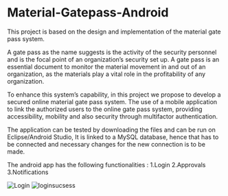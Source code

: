 # Material-Gatepass-Android

This project is based on the design and implementation of the material gate pass system.

A gate pass as the name suggests is the activity of the security personnel and is the focal 
point of an organization’s security set up. A gate pass is an essential document to monitor 
the material movement in and out of an organization, as the materials play a vital role in
the profitability of any organization.

To enhance this system’s capability, in this project we propose to develop a secured
online material gate pass system. The use of a mobile application to link the 
authorized users to the online gate pass system, providing accessibility, 
mobility and also security through multifactor authentication.

The application can be tested by downloading the files and can be run on Eclipse/Android Studio, 
It is linked to a MySQL database, hence that has to be connected and necessary changes for the new
connection is to be made.

The android app has the following functionalities :
1.Login
2.Approvals
3.Notifications 

![Login](https://cloud.githubusercontent.com/assets/22842061/23075195/87bb9cc0-f509-11e6-8769-bd2c327ec832.png "Login Screen")
![loginsucsess](https://cloud.githubusercontent.com/assets/22842061/23075576/0c0864a8-f50b-11e6-8778-d0472ed085d4.png)



 

